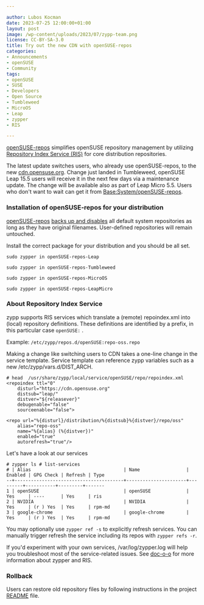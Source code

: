 ```yaml
---

author: Lubos Kocman
date: 2023-07-25 12:00:00+01:00
layout: post
image: /wp-content/uploads/2023/07/zypp-team.png
license: CC-BY-SA-3.0
title: Try out the new CDN with openSUSE-repos
categories:
- Announcements
- openSUSE
- Community
tags:
- openSUSE
- SUSE
- Developers
- Open Source
- Tumbleweed
- MicroOS
- Leap
- zypper
- RIS

---
```


[openSUSE-repos](https://github.com/openSUSE/openSUSE-repos) simplifies openSUSE repository management by utilizing [Repository Index Service (RIS)](https://en.opensuse.org/openSUSE:Standards_Repository_Index_Service) for core distribution repositories.

The latest update switches users, who already use openSUSE-repos, to the new [cdn.opensuse.org](https://code.opensuse.org/leap/features/issue/128). Change just landed in Tumbleweed, openSUSE Leap 15.5 users will receive it in the next few days via a maintenance update. The change will be available also as part of Leap Micro 5.5. Users who don't want to wait can get it from [Base:System/openSUSE-repos](https://build.opensuse.org/package/show/Base:System/openSUSE-repos).

### Installation of openSUSE-repos for your distribution

[openSUSE-repos](https://github.com/openSUSE/openSUSE-repos) [backs up and disables](https://github.com/openSUSE/openSUSE-repos/pull/26/files#diff-884378f84879c3adc93b6ee826da6c8c39ea6d299cb2352270538d95d9acb960) all default system repositories as long as they have original filenames.
User-defined repositories will remain untouched.

Install the correct package for your distribution and you should be all set.

`sudo zypper in openSUSE-repos-Leap` 

`sudo zypper in openSUSE-repos-Tumbleweed`

`sudo zypper in openSUSE-repos-MicroOS`

`sudo zypper in openSUSE-repos-LeapMicro`

### About Repository Index Service

zypp supports RIS services which translate a (remote) repoindex.xml into (local) repository definitions.
These definitions are identified by a prefix, in this particular case ```openSUSE:``` .

Example:
```/etc/zypp/repos.d/openSUSE:repo-oss.repo```

Making a change like switching users to CDN takes a one-line change in the service template.
Service template can reference zypp variables such as a new /etc/zypp/vars.d/DIST_ARCH.

```# head  /usr/share/zypp/local/service/openSUSE/repo/repoindex.xml```<br>
```<repoindex ttl="0"```<br>
```    disturl="https://cdn.opensuse.org"```<br>
```    distsub="leap/"```<br>
```    distver="${releasever}"```<br>
```    debugenable="false"```<br>
```    sourceenable="false">```<br>

```<repo url="%{disturl}/distribution/%{distsub}%{distver}/repo/oss"```<br>
```    alias="repo-oss"```<br>
```    name="%{alias} (%{distver})"```<br>
```    enabled="true"```<br>
```    autorefresh="true"/>```<br>

Let's have a look at our services

```# zypper ls # list-services```<br>
```# | Alias                                  | Name                 | Enabled | GPG Check | Refresh | Type```<br>
```--+----------------------------------------+----------------------+---------+-----------+---------+-------```<br>
```1 | openSUSE                               | openSUSE             | Yes     | ----      | Yes     | ris```<br>
```2 | NVIDIA                                 | NVIDIA               | Yes     | (r ) Yes  | Yes     | rpm-md```<br>
```3 | google-chrome                          | google-chrome        | Yes     | (r ) Yes  | Yes     | rpm-md```<br>


You may optionally use `zypper ref -s` to explicitly refresh services.
You can manually trigger refresh the service including its repos with ```zypper refs -r```.

If you'd experiment with your own services, /var/log/zypper.log will help you troubleshoot most of the service-related issues.
See [doc-o-o](https://doc.opensuse.org/projects/libzypp/HEAD/zypp-services.html) for more information about zypper and RIS.

### Rollback

Users can restore old repository files by following instructions in the project [README](https://github.com/openSUSE/openSUSE-repos#restoring-original-distribution-repositories) file.
 
<meta name="openSUSE, Tumbleweed, Developers, sysadmin, user, Open Source, rolling release, gamers, superuser, distrowatch, hacker, Leap, MicroOS, zypper, RIS" content="HTML,CSS,XML,JavaScript">

